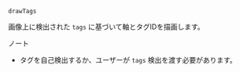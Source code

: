 ```
drawTags
```

画像上に検出された `tags` に基づいて軸とタグIDを描画します。

ノート

  * タグを自己検出するか、ユーザーが `tags` 検出を渡す必要があります。
